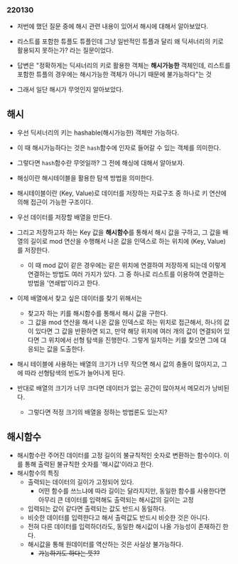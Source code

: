 ### 220130

- 저번에 했던 질문 중에 해시 관련 내용이 있어서 해시에 대해서 알아보았다.
- 리스트를 포함한 튜플도 튜플인데 그냥 일반적인 튜플과 달리 왜 딕셔너리의 키로 활용되지 못하는가? 라는 질문이었다.

- 답변은 "정확하게는 딕셔너리의 키로 활용한 객체는 **해시가능한** 객체인데, 리스트를 포함한 튜플의 경우에는 해시가능한 객체가 아니기 때문에 불가능하다"는 것
- 그래서 일단 해시가 무엇인지 알아보았다.



## 해시

- 우선 딕셔너리의 키는 hashable(해시가능한) 객체만 가능하다.
- 이 때 해시가능하다는 것은 `hash`함수에 인자로 들어갈 수 있는 객체를 의미한다.
- 그렇다면 `hash`함수란 무엇일까? 그 전에 해싱에 대해서 알아보자.



- 해싱이란 해시테이블을 활용한 탐색 방법을 의미한다.
- 해시테이블이란 (Key, Value)로 데이터를 저장하는 자료구조 중 하나로 키 연산에 의해 접근이 가능한 구조이다.
- 우선 데이터를 저장할 배열을 만든다.
- 그리고 저장하고자 하는 Key 값을 **해시함수**를 통해서 해시 값을 구하고, 그 값을 배열의 길이로 mod 연산을 수행해서 나온 값을 인덱스로 하는 위치에 (Key, Value)를 저장한다.
  - 이 때 mod 값이 같은 경우에는 같은 위치에 연결하여 저장하게 되는데 이렇게 연결하는 방법도 여러 가지가 있다. 그 중 하나로 리스트를 이용하여 연결하는 방법을 '연쇄법'이라고 한다.
- 이제 배열에서 찾고 싶은 데이터를 찾기 위해서는
  - 찾고자 하는 키를 해시함수를 통해서 해시 값을 구한다. 
  - 그 값을 mod 연산을 해서 나온 값을 인덱스로 하는 위치로 접근해서, 하나의 값이 있다면 그 값을 반환하면 되고, 만약 해당 위치에 여러 개의 값이 연결되어 있다면 그 위치에서 선형 탐색을 진행한다. 그렇게 일치하는 키를 찾으면 그에 대응되는 값을 도출한다.

- 해시 테이블에 사용하는 배열의 크기가 너무 작으면 해시 값의 충돌이 많아지고, 그에 따라 선형탐색의 빈도가 늘어나게 된다.
- 반대로 배열의 크기가 너무 크다면 데이터가 없는 공간이 많아져서 메모리가 낭비된다.
  - 그렇다면 적정 크기의 배열을 정하는 방법론도 있는지?



## 해시함수

- 해시함수란 주어진 데이터를 고정 길이의 불규칙적인 숫자로 변환하는 함수이다. 이를 통해 출력된 불규칙한 숫자를 '해시값'이라고 한다.
- 해시함수의 특징
  - 출력되는 데이터의 길이가 고정되어 있다.
    - 어떤 함수를 쓰느냐에 따라 길이는 달라지지만, 동일한 함수를 사용한다면 아무리 큰 데이터를 입력해도 출력되는 해시값의 길이는 고정
  - 입력되는 값이 같다면 출력되는 값도 반드시 동일하다.
  - 비슷한 데이터를 입력한다고 해서 출력값도 반드시 비슷한 것은 아니다.
  - 전혀 다른 데이터를 입력하더라도, 동일한 해시값이 나올 가능성이 존재하긴 한다.
  - 해시값을 통해 원데이터를 역산하는 것은 사실상 불가능하다.
    - ~~가능하기도 하다는 뜻??~~
